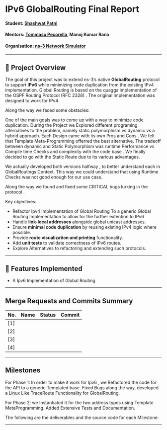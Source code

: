 # IPv6 GlobalRouting Final Report


#### Student: [Shashwat Patni](https://gitlab.com/sHasHh)
#### Mentors: [Tommaso Pecorella](https://gitlab.com/tommypec), Manoj Kumar Rana
#### Organisation: [ns-3 Network Simulator](https://www.nsnam.org/)

---

## 📖 Project Overview

The goal of this project was to extend ns-3’s native **GlobalRouting** protocol to support **IPv6** while minimizing code duplication from the existing IPv4 implementation. Global Routing is based on the quagga implementation of the OSPF Routing Protocol (RFC 2328) . The original Implementation was designed to work for IPv4


Along the way we faced some obstacles:

One of the main goals was to come up with a way to minimize code duplication.
During the Project we Explored different programing alternatives to the problem, namely static polymorphism vs dynamic vs a hybrid approach. Each Design came with its own Pros and Cons . We felt that Template Meta-Programming offerred the best alternative. The tradeoff between dynamic and Static Polymorphism was runtime 
Performance vs Compile time Checks and complexity with the code base . We finally decided to go with the Static Route due to its various advantages. 

We actually developed both versions halfway , to better understand each in GlobalRoutings Context. This way we could understand that using Runtime Checks was not good enough for our use case.



Along the way we found and fixed some CRITICAL bugs lurking in the protocol . 

Key objectives:
- Refactor Ipv4 Implementation of Global Routing To a generic Global Routing Implementation to allow for the further extention to IPv6
- Handle **link-local addresses** alongside global unicast addresses.  
- Ensure **minimal code duplication** by reusing existing IPv4 logic where possible.  
- Provide **route visualization and printing** functionality.  
- Add **unit tests** to validate correctness of IPv6 routes.
- Explore Alternatives to refactoring and extending such protocols.  

---

## 🚀 Features Implemented

- A Ipv6 Implementation of Global Routing

---

## Merge Requests and Commits Summary

| No. | Name | Status | Commit |
|-----|------|--------|--------|
| [1] |      |        |        |
| [2] |      |        |        |
| [3] |      |        |        |
| [4] |      |        |        |

---

## Milestones

For Phase 1: In order to make it work for Ipv6 , we Refactored the code for the API to a generic Templated base. Fixed Bugs  along the way, developed a Linux Like TraceRoute Functionality for GlobalRouting.

For Phase 2: we Instantiated it for the two address types using Template MetaProgramming. Added Extensive Tests and Documentation.

The following are the deliverables and the source code for each Milestone:

---


